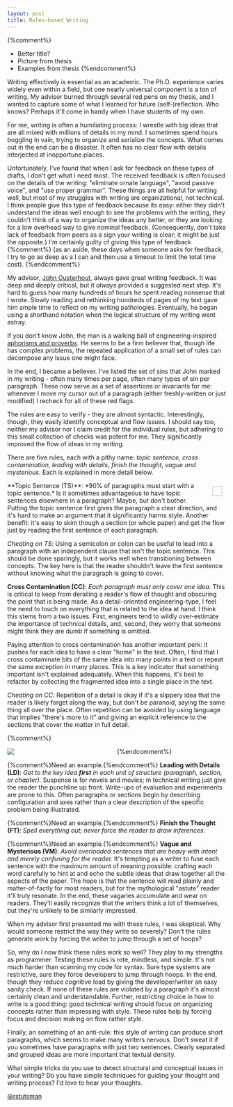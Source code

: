 ```yaml
---
layout: post
title: Rules-based Writing
---
```


{%comment%}
- Better title?
- Picture from thesis
- Examples from thesis
{%endcomment%}

Writing effectively is essential as an academic.  The Ph.D. experience varies
widely even within a field, but one nearly universal component is a ton of
writing.  My advisor burned through several red pens on my thesis, and I wanted
to capture some of what I learned for future (self-)reflection. Who knows?
Perhaps it'll come in handy when I have students of my own.

For me, writing is often a humiliating process: I wrestle with big ideas that
are all mixed with millions of details in my mind. I sometimes spend hours
boggling in vain, trying to organize and serialize the concepts. What comes out
in the end can be a disaster. It often has no clear flow with details
interjected at inopportune places.

Unfortunately, I've found that when I ask for feedback on these types of
drafts, I don't get what I need most.  The received feedback is often focused on
the details of the writing: "eliminate ornate language", "avoid passive voice",
and "use proper grammar". These things are all helpful for writing well, but
most of my struggles with writing are organizational, not
technical.  I think people give this type of feedback because its
easy: either they didn't understand the ideas well enough to see the problems
with the writing, they couldn't think of a way to organize the ideas any
better, or they are looking for a low overhead way to give nominal feedback.
(Consequently, don't take lack of feedback from peers as a sign your writing is
clear; it might be just the opposite.) I'm certainly guilty of giving this type
of feedback
{%comment%}
(as an aside, these days when someone asks for feedback, I try to
go as deep as a I can and then use a timeout to limit the total time cost).
{%endcomment%}

My advisor, [John Ousterhout](http://www.cs.stanford.edu/~ouster), always gave
great writing feedback. It was deep and deeply critical, but it *always*
provided a suggested next step. It's hard to guess how many hundreds of hours he
spent reading nonsense that I wrote.  Slowly reading and rethinking hundreds of
pages of my text gave him ample time to reflect on my writing pathologies.
Eventually, he began using a shorthand notation when the logical structure of
my writing went astray.

If you don't know John, the man is a walking ball of engineering-inspired
[aphorisms and proverbs](http://web.stanford.edu/~ouster/cgi-bin/sayings.php).
He seems to be a firm believer that, though life has complex problems, the
repeated application of a small set of rules can decompose any issue one might
face.

In the end, I became a believer. I've listed the set of sins that John
marked in my writing - often many times per page, often many types
of sin per paragraph.  These now serve as a set of assertions or invariants for
me: whenever I move my cursor out of a paragraph (either freshly-written or
just modified) I recheck for all of these red flags.

The rules are easy to verify - they are almost syntactic. Interestingly,
though, they easily identify conceptual and flow issues. I should say too,
neither my advisor nor I claim credit for the individual rules, but adhering
to this small collection of checks was potent for me. They significantly improved
the flow of ideas in my writing.

There are five rules, each with a pithy name: *topic sentence*, *cross
contamination*, *leading with details*, *finish the thought*, *vague and
mysterious*. Each is explained in more detail below.

<div style='float: right; border: solid 1px silver; padding: 10px; margin: 10px;'>
</div>
**Topic Sentence (TS)**: *90% of paragraphs must start with a topic sentence.*
Is it sometimes advantageous to have topic sentences elsewhere in a paragraph?
Maybe, but don't bother. Putting the topic sentence first gives the paragraph a
clear direction, and it's hard to make an argument that it significantly harms
style.  Another benefit: it's easy to skim though a section (or whole paper)
and get the flow just by reading the first sentence of each paragraph.

*Cheating on TS*: Using a semicolon or colon can be useful to lead into a paragraph
with an independent clause that isn't the topic sentence. This should be
done sparingly, but it works well when transitioning between concepts.
The key here is that the reader shouldn't leave the first sentence without
knowing what the paragraph is going to cover.

**Cross Contamination (CC)**: *Each paragraph must only cover one idea.*  This is
critical to keep from derailing a reader's flow of thought and obscuring the
point that is being made.  As a detail-oriented engineering-type, I feel
the need to touch on everything that is related to the idea at hand. I think
this stems from a two issues.  First, engineers tend to wildly over-estimate
the importance of technical details, and, second, they worry that someone might
think they are dumb if something is omitted.

Paying attention to cross contamination has another important perk: it pushes
for each idea to have a clear "home" in the text. Often, I find that I cross
contaminate bits of the same idea into many points in a text or repeat the same
exception in many places. This is a key indicator that something important
isn't explained adequately. When this happens, it's best to refactor by
collecting the fragmented idea into a single place in the text.

*Cheating on CC*: Repetition of a detail is okay if it's a slippery idea that
the reader is likely forget along the way, but don't be paranoid, saying the
same thing all over the place. Often repetition can be avoided by using
language that implies "there's more to it" and giving an explicit reference to
the sections that cover the matter in full detail.

{%comment%}
<div style='float: left; width: 50%;'><img src="{{ site.baseurl }}/public/blog/writing/ld.png"></div>
{%endcomment%}

{%comment%}Need an example.{%endcomment%}
**Leading with Details (LD)**: *Get to the key idea __first__ in each unit of
structure (paragraph, section, or chapter).* Suspense is for novels and movies;
in technical writing just give the reader the punchline up front. Write-ups of
evaluation and experiments are prone to this. Often paragraphs or sections
begin by describing configuration and axes rather than a clear description of
the specific problem being illustrated.

{%comment%}Need an example.{%endcomment%}
**Finish the Thought (FT)**: *Spell everything out; never force the reader to
draw inferences.*

{%comment%}Need an example.{%endcomment%}
**Vague and Mysterious (VM)**: *Avoid overloaded sentences that are heavy with
intent and merely confusing for the reader.*
It's tempting as a writer to fuse each sentence with the maximum amount of
meaning possible: crafting each word carefully to hint at and echo the subtle
ideas that draw together all the aspects of the paper. The hope is that the
sentence will read plainly and matter-of-factly for most readers, but for the
mythological "astute" reader it'll truly resonate. In the end, these vagaries
accumulate and wear on readers. They'll easily recognize that the writers think
a lot of themselves, but they're unlikely to be similarly impressed.

When my advisor first presented me with these rules, I was skeptical.  Why
would someone restrict the way they write so severely? Don't the rules generate
work by forcing the writer to jump through a set of hoops?

So, why do I now think these rules work so well? They play to my strengths as
programmer. Testing these rules is rote, mindless, and simple. It's not much
harder than scanning my code for syntax. Sure type systems are restrictive,
sure they force developers to jump through hoops. In the end, though they
reduce cognitive load by giving the developer/writer an easy sanity check. If
none of these rules are violated by a paragraph it's almost certainly clean and
understandable. Further, restricting choice in how to write is a good thing:
good technical writing should focus on organizing concepts rather than
impressing with style. These rules help by forcing focus and decision making on
flow rather style.

Finally, an something of an anti-rule: this style of writing can produce short
paragraphs, which seems to make many writers nervous. Don't sweat it if you
sometimes have paragraphs with just two sentences. Clearly separated and
grouped ideas are more important that textual density.

What simple tricks do you use to detect structural and conceptual issues in
your writing? Do you have simple techniques for guiding your thought and
writing process? I'd love to hear your thoughts.

[@rstutsman](http://twitter.com/rstutsman)
